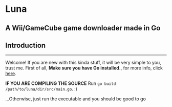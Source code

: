# Luna
A Wii/GameCube game downloader made in Go
---

## Introduction
---

Welcome! If you are new with this kinda stuff, it will be very simple to you, trust me.
First of all, **Make sure you have Go installed.**, for more info, click [here](https://golang.org/dl/).

**IF YOU ARE COMPILING THE SOURCE**
Run `go build /path/to/luna/dir/src/main.go`. :) 

...Otherwise, just run the executable and you should be good to go
